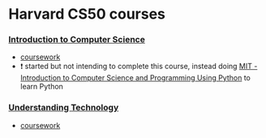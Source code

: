 # Harvard CS50 courses

### [Introduction to Computer Science](https://www.edx.org/course/cs50s-introduction-computer-science-harvardx-cs50x)
   - [coursework](https://github.com/jpacsai/Harvard_CS50/tree/master/cs50)  
   - ❗ started but not intending to complete this course, instead doing [MIT - Introduction to Computer Science and Programming Using Python](https://www.edx.org/course/introduction-to-computer-science-and-programming-using-python) to learn Python
  
  
### [Understanding Technology](https://www.edx.org/course/cs50s-understanding-technology-harvardx-cs50t)    
   - [coursework](https://github.com/jpacsai/Harvard_CS50/tree/master/cs50_UnderstandingTech)
